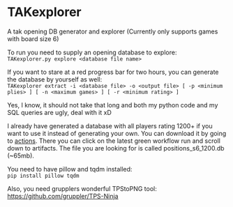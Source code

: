 # TAKexplorer
A tak opening DB generator and explorer (Currently only supports games with board size 6)

To run you need to supply an opening database to explore:  
`TAKexplorer.py explore <database file name>`

If you want to stare at a red progress bar for two hours, you can generate the database by yourself as well:  
`TAKexplorer extract -i <database file> -o <output file> [ -p <minimum plies> ] [ -n <maximum games> ] [ -r <minimum rating> ]` 

Yes, I know, it should not take that long and both my python code and my SQL queries are ugly, deal with it xD

I already have generated a database with all players rating 1200+ if you want to use it instead of generating your own. You can download it by going to [actions](https://github.com/Skoolin/TAKexplorer/actions). There you can click on the latest green workflow run and scroll down to artifacts. The file you are looking for is called positions_s6_1200.db (~65mb).

You need to have pillow and tqdm installed:  
`pip install pillow tqdm`

Also, you need grupplers wonderful TPStoPNG tool:  
https://github.com/gruppler/TPS-Ninja
